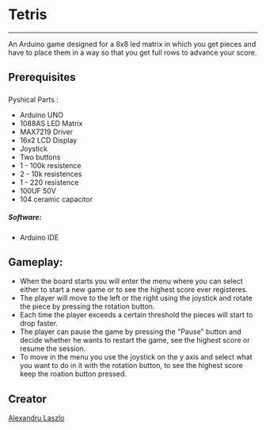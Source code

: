 # Tetris 
<hr>

An Arduino game designed for a 8x8 led matrix in which you get pieces and have to place them in a way so that you get full rows to advance your score.

## Prerequisites

##### 
Pyshical Parts :
* Arduino UNO
* 1088AS LED Matrix
* MAX7219 Driver
* 16x2 LCD Display
* Joystick 
* Two buttons 
* 1 - 100k resistence
* 2 - 10k resistences
* 1 - 220 resistence
* 100UF 50V
* 104 ceramic capacitor

##### Software:
* Arduino IDE

## Gameplay:
* When the board starts you will enter the menu where you can select either to start a new game or to see the highest score ever registeres.
* The player will move to the left or the right using the joystick and rotate the piece by pressing the rotation button.
* Each time the player exceeds a certain threshold the pieces will start to drop faster.
* The player can pause the game by pressing the "Pause" button and decide whether he wants to restart the game, see the highest score or resume the session.
* To move in the menu you use the joystick on the y axis and select what you want to do in it with the rotation button, to see the highest score keep the roation button pressed.

## Creator 
[Alexandru Laszlo](https://www.linkedin.com/in/alexandru-andrei-laszlo/)

